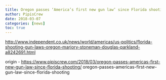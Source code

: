 ```yaml
---
title: Oregon passes ‘America’s first new gun law’ since Florida shooting
author: PipisCrew
date: 2018-03-07
categories: [news]
toc: true
---
```


http://www.independent.co.uk/news/world/americas/us-politics/florida-shooting-gun-laws-oregon-marjory-stoneman-douglas-parkland-a8242691.html

origin - https://www.pipiscrew.com/2018/03/oregon-passes-americas-first-new-gun-law-since-florida-shooting/ oregon-passes-americas-first-new-gun-law-since-florida-shooting